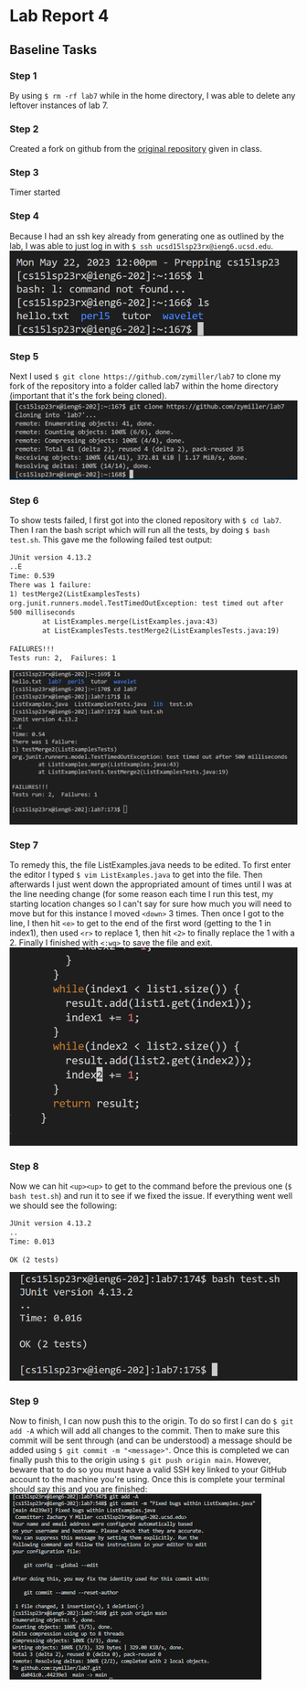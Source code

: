 # Lab Report 4
## Baseline Tasks

### Step 1 
By using `$ rm -rf lab7` while in the home directory, I was able to delete any leftover instances of lab 7.

### Step 2 
Created a fork on github from the [original repository](https://github.com/ucsd-cse15l-s23/lab7) given in class.

### Step 3
Timer started
 
### Step 4
Because I had an ssh key already from generating one as outlined by the lab, I was able to just log in with `$ ssh ucsd15lsp23rx@ieng6.ucsd.edu`.
![Step 4](step4.PNG)

### Step 5
Next I used `$ git clone https://github.com/zymiller/lab7` to clone my fork of the repository into a folder called lab7 within the home directory (important that it's the fork being cloned).
![Step 5](step5.png) 

### Step 6
To show tests failed, I first got into the cloned repository with `$ cd lab7`. Then I ran the bash script which will run all the tests, by doing `$ bash test.sh`. This gave me the following failed test output:
```
JUnit version 4.13.2
..E
Time: 0.539
There was 1 failure:
1) testMerge2(ListExamplesTests)
org.junit.runners.model.TestTimedOutException: test timed out after 500 milliseconds
        at ListExamples.merge(ListExamples.java:43)
        at ListExamplesTests.testMerge2(ListExamplesTests.java:19)

FAILURES!!!
Tests run: 2,  Failures: 1
```
![Step 6](step6.PNG)

### Step 7
To remedy this, the file ListExamples.java needs to be edited. To first enter the editor I typed `$ vim ListExamples.java` to get into the file. Then afterwards I just went down the appropriated amount of times
until I was at the line needing change (for some reason each time I run this test, my starting location changes so I can't say for sure how much you will need to move but for this instance I moved `<down>` 3 times.
Then once I got to the line, I then hit `<e>` to get to the end of the first word (getting to the 1 in index1), then used `<r>` to replace 1, then hit `<2>` to finally replace the 1 with a 2. Finally
I finished with `<:wq>` to save the file and exit.
![Step 7](step7.png)


### Step 8
Now we can hit `<up><up>` to get to the command before the previous one (`$ bash test.sh`) and run it to see if we fixed the issue. If everything went well we should see the following:
```
JUnit version 4.13.2
..
Time: 0.013

OK (2 tests)
```
![Step 8](step8.png)

### Step 9
Now to finish, I can now push this to the origin. To do so first I can do `$ git add -A` which will add all changes to the commit. Then to make sure this commit will be sent through (and can be understood) a message should be added using `$ git commit -m "<message>"`. Once this is completed we can finally push this to the origin using `$ git push origin main`. However, beware that to do so you must have a valid SSH key linked to your GitHub account to the machine you're using. Once this is complete your terminal should say this and you are finished: 
![Step 9](step9.png)

